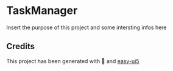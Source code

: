 # TaskManager
Insert the purpose of this project and some intersting infos here


## Credits
This project has been generated with 💙 and [easy-ui5](https://github.com/SAP)

